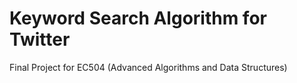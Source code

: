 # Keyword Search Algorithm for Twitter
Final Project for EC504 (Advanced Algorithms and Data Structures)